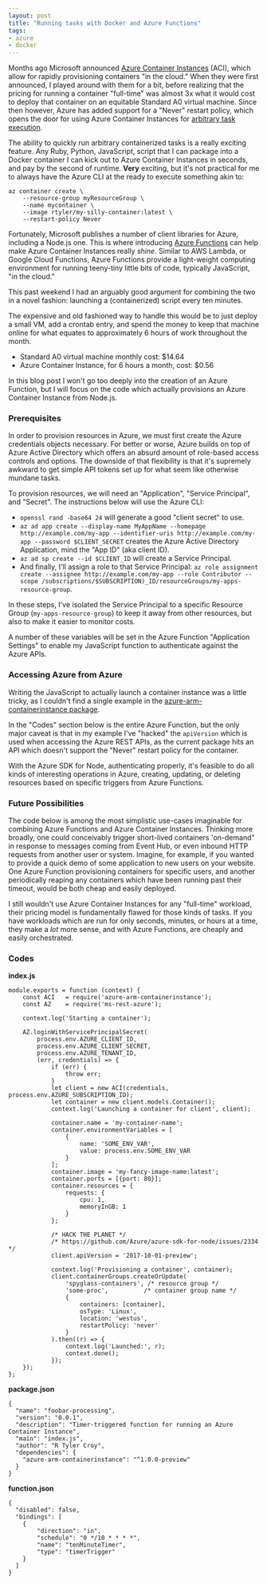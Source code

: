 ```yaml
---
layout: post
title: "Running tasks with Docker and Azure Functions"
tags:
- azure
- docker
---
```


Months ago Microsoft announced [Azure Container
Instances](https://docs.microsoft.com/en-us/azure/container-instances/) (ACI), which
allow for rapidly provisioning containers "in the cloud." When they were first
announced, I played around with them for a bit, before realizing that the
pricing for running a container "full-time" was almost 3x what it would cost to
deploy that container on an equitable Standard A0 virtual machine. Since then
however, Azure has added support for a "Never" restart policy, which opens the
door for using Azure Container Instances for [arbitrary task
execution](https://docs.microsoft.com/en-us/azure/container-instances/container-instances-restart-policy).


The ability to quickly run arbitrary containerized tasks is a really exciting
feature. Any Ruby, Python, JavaScript, script that I can package into a Docker
container I can kick out to Azure Container Instances in seconds, and pay by
the second of runtime. **Very** exciting, but it's not practical for me to
always have the Azure CLI at the ready to execute something akin to:

```
az container create \
    --resource-group myResourceGroup \
    --name mycontainer \
    --image rtyler/my-silly-container:latest \
    --restart-policy Never
```

Fortunately, Microsoft publishes a number of client libraries for Azure,
including a Node.js one.  This is where introducing [Azure
Functions](https://docs.microsoft.com/en-us/azure/azure-functions/) can help
make Azure Container Instances really _shine_.  Similar to AWS Lambda, or
Google Cloud Functions, Azure Functions provide a light-weight computing
environment for running teeny-tiny little bits of code, typically JavaScript,
"in the cloud."


This past weekend I had an arguably good argument for combining the two in a
novel fashion: launching a (containerized) script every ten minutes.

The expensive and old fashioned way to handle this would be to just deploy a
small VM, add a crontab entry, and spend the money to keep that machine online
for what equates to approximately 6 hours of work throughout the month.

* Standard A0 virtual machine monthly cost: $14.64
* Azure Container Instance, for 6 hours a month, cost: $0.56

In this blog post I won't go too deeply into the creation of an Azure Function,
but I will focus on the code which actually provisions an Azure Container
Instance from Node.js.

### Prerequisites

In order to provision resources in Azure, we must first create the Azure
credentials objects necessary. For better or worse, Azure builds on top of
Azure Active Directory which offers an absurd amount of role-based access
controls and options. The downside of that flexibility is that it's supremely
awkward to get simple API tokens set up for what seem like otherwise mundane
tasks.

To provision resources, we will need an "Application", "Service Principal", and
"Secret". The instructions below will use the Azure CLI:

* `openssl rand -base64 24` will generate a good "client secret" to use.
* `az ad app create --display-name MyAppName --homepage http://example.com/my-app --identifier-uris http://example.com/my-app --password $CLIENT_SECRET` creates the Azure Active Directory Application, mind the "App ID" (aka client ID).
* `az ad sp create --id $CLIENT_ID` will create a Service Principal.
* And finally, I'll assign a role to that Service Principal: `az role assignment create --assignee http://example.com/my-app --role Contributor --scope /subscriptions/$SUBSCRIPTION)_ID/resourceGroups/my-apps-resource-group`.

In these steps, I've isolated the Service Principal to a specific Resource
Group (`my-apps-resource-group`) to keep it away from other resources, but also
to make it easier to monitor costs.

A number of these variables will be set in the Azure Function "Application
Settings" to enable my JavaScript function to authenticate against the Azure
APIs.


### Accessing Azure from Azure

Writing the JavaScript to actually launch a container instance was a little
tricky, as I couldn't find a single example in the [azure-arm-containerinstance
package](https://github.com/Azure/azure-sdk-for-node/tree/master/lib/services/containerinstanceManagement).

In the "Codes" section below is the entire Azure Function, but the only major
caveat is that in my example I've "hacked" the `apiVersion` which is used when
accessing the Azure REST APIs, as the current package hits an API which doesn't
support the "Never" restart policy for the container.

With the Azure SDK for Node, authenticating properly, it's feasible to do all
kinds of interesting operations in Azure, creating, updating, or deleting
resources based on specific triggers from Azure Functions.

### Future Possibilities

The code below is among the most simplistic use-cases imaginable for
combining Azure Functions and Azure Container Instances. Thinking more broadly,
one could conceivably trigger short-lived containers 'on-demand" in response to
messages coming from Event Hub, or even inbound HTTP requests from another user
or system. Imagine, for example, if you wanted to provide a quick demo of some
application to new users on your website. One Azure Function provisioning
containers for specific users, and another periodically reaping any containers
which have been running past their timeout, would be both cheap and easily
deployed.

I still wouldn't use Azure Container Instances for any "full-time" workload,
their pricing model is fundamentally flawed for those kinds of tasks. If you
have workloads which are run for only seconds, minutes, or hours at a time,
they make a *lot* more sense, and with Azure Functions, are cheaply and easily
orchestrated.


### Codes

**index.js**

```
module.exports = function (context) {
    const ACI   = require('azure-arm-containerinstance');
    const AZ    = require('ms-rest-azure');

    context.log('Starting a container');

    AZ.loginWithServicePrincipalSecret(
        process.env.AZURE_CLIENT_ID,
        process.env.AZURE_CLIENT_SECRET,
        process.env.AZURE_TENANT_ID,
        (err, credentials) => {
            if (err) {
                throw err;
            }
            let client = new ACI(credentials, process.env.AZURE_SUBSCRIPTION_ID);
            let container = new client.models.Container();
            context.log('Launching a container for client', client);

            container.name = 'my-container-name';
            container.environmentVariables = [
                {
                    name: 'SOME_ENV_VAR',
                    value: process.env.SOME_ENV_VAR
                }
            ];
            container.image = 'my-fancy-image-name:latest';
            container.ports = [{port: 80}];
            container.resources = {
                requests: {
                    cpu: 1,
                    memoryInGB: 1
                }
            };

            /* HACK THE PLANET */
            /* https://github.com/Azure/azure-sdk-for-node/issues/2334 */
            client.apiVersion = '2017-10-01-preview';

            context.log('Provisioning a container', container);
            client.containerGroups.createOrUpdate(
                'spyglass-containers', /* resource group */
                'some-proc',          /* container group name */
                {
                    containers: [container],
                    osType: 'Linux',
                    location: 'westus',
                    restartPolicy: 'never'
                }
            ).then((r) => {
                context.log('Launched:', r);
                context.done();
            });
    });
};
```

**package.json**

```
{
  "name": "foobar-processing",
  "version": "0.0.1",
  "description": "Timer-triggered function for running an Azure Container Instance",
  "main": "index.js",
  "author": "R Tyler Croy",
  "dependencies": {
    "azure-arm-containerinstance": "^1.0.0-preview"
  }
}
```
**function.json**

```
{
  "disabled": false,
  "bindings": [
    {
        "direction": "in",
        "schedule": "0 */10 * * * *",
        "name": "tenMinuteTimer",
        "type": "timerTrigger"
    }
  ]
}
```
